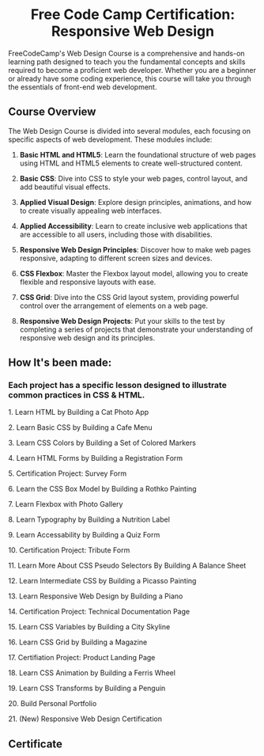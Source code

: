 <h1 align="center">Free Code Camp Certification: Responsive Web Design</h1>

<p>
FreeCodeCamp's Web Design Course is a comprehensive and hands-on learning path designed to teach you the fundamental concepts and skills required to become a proficient web developer. Whether you are a beginner or already have some coding experience, this course will take you through the essentials of front-end web development.
</p>

## Course Overview

The Web Design Course is divided into several modules, each focusing on specific aspects of web development. These modules include:

1. **Basic HTML and HTML5**: Learn the foundational structure of web pages using HTML and HTML5 elements to create well-structured content.

2. **Basic CSS**: Dive into CSS to style your web pages, control layout, and add beautiful visual effects.

3. **Applied Visual Design**: Explore design principles, animations, and how to create visually appealing web interfaces.

4. **Applied Accessibility**: Learn to create inclusive web applications that are accessible to all users, including those with disabilities.

5. **Responsive Web Design Principles**: Discover how to make web pages responsive, adapting to different screen sizes and devices.

6. **CSS Flexbox**: Master the Flexbox layout model, allowing you to create flexible and responsive layouts with ease.

7. **CSS Grid**: Dive into the CSS Grid layout system, providing powerful control over the arrangement of elements on a web page.

8. **Responsive Web Design Projects**: Put your skills to the test by completing a series of projects that demonstrate your understanding of responsive web design and its principles.

<h2>
How It's been made:
</h2>

<h3>Each project has a specific lesson designed to illustrate common practices in CSS & HTML. </h3>

<p> 1. Learn HTML by Building a Cat Photo App</p>
<p> 2. Learn Basic CSS by Building a Cafe Menu</p>
<p> 3. Learn CSS Colors by Building a Set of Colored Markers</p>
<p> 4. Learn HTML Forms by Building a Registration Form</p>
<p> 5. Certification Project: Survey Form</p>

<p> 6. Learn the CSS Box Model by Building a Rothko Painting
<p> 7. Learn Flexbox with Photo Gallery</p>
<p> 8. Learn Typography by Building a Nutrition Label</p>
<p> 9. Learn Accessability by Building a Quiz Form</p>
<p> 10. Certification Project: Tribute Form</p>

<p> 11. Learn More About CSS Pseudo Selectors By Building A Balance Sheet
<p> 12. Learn Intermediate CSS by Building a Picasso Painting</p>
<p> 13. Learn Responsive Web Design by Building a Piano</p>
<p> 14. Certification Project: Technical Documentation Page</p>

<p> 15. Learn CSS Variables by Building a City Skyline</p>
<p> 16. Learn CSS Grid by Building a Magazine</p>
<p> 17. Certifiation Project: Product Landing Page</p>
<p> 18. Learn CSS Animation by Building a Ferris Wheel</p>
<p> 19. Learn CSS Transforms by Building a Penguin</p>
<p> 20. Build Personal Portfolio</p>
<p> 21. (New) Responsive Web Design Certification</p>

<h2>
Certificate
</h2>



